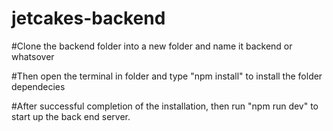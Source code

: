 # jetcakes-backend

#Clone the backend folder into a new folder and name it backend or whatsover 

#Then open the terminal in folder and type "npm install" to install the folder dependecies 

#After successful completion of the installation, then run "npm run dev" to start up the back end server.
